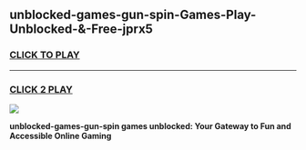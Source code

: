 
## unblocked-games-gun-spin-Games-Play-Unblocked-&-Free-jprx5
<h3>
<a href="https://premium76.site?title=unblocked-games-gun-spin&ref=24A">CLICK TO PLAY</a></h3>
<hr>

<h3>
<a href="https://premium76.site?title=unblocked-games-gun-spin&ref=24A">CLICK 2 PLAY</a>
  
</h3>

<a href="https://premium76.site?title=unblocked-games-gun-spin&ref=24A"><img src="https://clearcache.store/games.png"></a>


**unblocked-games-gun-spin games unblocked: Your Gateway to Fun and Accessible Online Gaming**
